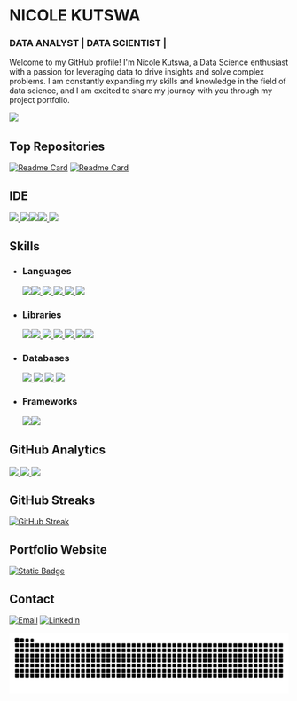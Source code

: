 <!---![](https://github.com/SUKHMAN-SINGH-1612/SUKHMAN-SINGH-1612/blob/main/github-header-image.png)--->
# NICOLE KUTSWA
### DATA ANALYST | DATA SCIENTIST | 

Welcome to my GitHub profile! I'm Nicole Kutswa, a Data Science enthusiast with a passion for leveraging data to drive insights and solve complex problems. I am constantly expanding my skills and knowledge in the field of data science, and I am excited to share my journey with you through my project portfolio.

![](http://github-profile-summary-cards.vercel.app/api/cards/profile-details?username=nicole-kutswa&theme=aura_dark)

## Top Repositories
[![Readme Card](https://github-readme-stats.vercel.app/api/pin/?username=nicole-kutswa&theme=dark&hide_border=true&repo=Data-Science-Projects)](https://github.com/nicole-kutswa/Data-Science-Projects) [![Readme Card](https://github-readme-stats.vercel.app/api/pin/?username=nicole-kutswa&theme=dark&hide_border=true&repo=IBM-AI-Engineering)](https://github.com/nicole-kutswa/IBM-AI-Engineering)

## IDE
[![](https://img.shields.io/badge/Python-FFD43B?style=for-the-badge&logo=python&logoColor=blue) ![](https://img.shields.io/badge/Colab-F9AB00?style=for-the-badge&logo=googlecolab&color=525252)![](https://img.shields.io/badge/VSCode-0078D4?style=for-the-badge&logo=visual%20studio%20code&logoColor=white)![](https://img.shields.io/badge/Jupyter-F37626?style=for-the-badge&logo=jupyter&logoColor=white)
![](https://img.shields.io/badge/Spyder-FF0000?style=for-the-badge&logo=spyder%20ide&logoColor=white)](https://github.com/nicole-kutswa)

## Skills
- ### Languages
  [![](https://img.shields.io/badge/C-00599C?style=for-the-badge&logo=c&logoColor=white)![](https://img.shields.io/badge/CSS3-1572B6?style=for-the-badge&logo=css3&logoColor=white) ![](https://img.shields.io/badge/HTML5-E34F26?style=for-the-badge&logo=html5&logoColor=white) ![](https://img.shields.io/badge/JavaScript-323330?style=for-the-badge&logo=javascript&logoColor=F7DF1E) ![](https://img.shields.io/badge/Python-FFD43B?style=for-the-badge&logo=python&logoColor=blue) ![](https://img.shields.io/badge/Markdown-000000?style=for-the-badge&logo=markdown&logoColor=white)](https://github.com/nicole-kutswa) 
- ### Libraries
  [![](https://img.shields.io/badge/Jupyter-F37626.svg?&style=for-the-badge&logo=Jupyter&logoColor=whit)![](https://img.shields.io/badge/Numpy-777BB4?style=for-the-badge&logo=numpy&logoColor=white) ![](	https://img.shields.io/badge/Pandas-2C2D72?style=for-the-badge&logo=pandas&logoColor=white) ![](https://img.shields.io/badge/Plotly-239120?style=for-the-badge&logo=plotly&logoColor=white) ![](https://img.shields.io/badge/scikit_learn-F7931E?style=for-the-badge&logo=scikit-learn&logoColor=white) ![](https://img.shields.io/badge/SciPy-654FF0?style=for-the-badge&logo=SciPy&logoColor=white)![](https://img.shields.io/badge/Node%20js-339933?style=for-the-badge&logo=nodedotjs&logoColor=white)](https://github.com/nicole-kutswa)
- ### Databases
  [![](https://img.shields.io/badge/Microsoft%20SQL%20Server-CC2927?style=for-the-badge&logo=microsoft%20sql%20server&logoColor=white) ![](https://img.shields.io/badge/MySQL-005C84?style=for-the-badge&logo=mysql&logoColor=white) ![](https://img.shields.io/badge/MongoDB-47A248?style=for-the-badge&logo=mongodb&logoColor=white)
![](https://img.shields.io/badge/Microsoft%20Access-A4373A?style=for-the-badge&logo=microsoft%20access&logoColor=white)](https://github.com/nicole-kutswa)
- ### Frameworks
    [![](https://img.shields.io/badge/GitHub%20Pages-222222?style=for-the-badge&logo=GitHub%20Pages&logoColor=white)![](https://img.shields.io/badge/React-20232A?style=for-the-badge&logo=react&logoColor=61DAFB)](https://github.com/nicole-kutswa)

## GitHub Analytics
[<img height="180em" src="https://github-readme-stats-eight-theta.vercel.app/api?username=nicole-kutswa&show_icons=true&theme=dark&hide_border=true&include_all_commits=true&count_private=true"/> <img height="180em" src="https://github-readme-stats.vercel.app/api/top-langs/?username=nicole-kutswa&layout=compact&theme=dark&hide_border=true"/> ![](http://github-profile-summary-cards.vercel.app/api/cards/productive-time?username=nicole-kutswa&show_icons=true&theme=dark&utcOffset=8)](https://github.com/nicole-kutswa)
## GitHub Streaks
[![GitHub Streak](https://streak-stats.demolab.com?user=nicole-kutswa&theme=dark&hide_border=true)](https://git.io/streak-stats)

## Portfolio Website
[![Static Badge](https://img.shields.io/badge/Website-%20?style=for-the-badge&label=Portfolio&labelColor=dark&color=blue)](https://nicole-kutswa.github.io/)

## Contact
[![Email](https://img.shields.io/badge/Gmail-D14836?style=for-the-badge&logo=gmail&logoColor=white)](mailto:nicolekutswa@gmail.com) [![LinkedIn](https://img.shields.io/badge/LinkedIn-0077B5?style=for-the-badge&logo=linkedin&logoColor=white)](https://www.linkedin.com/in/nicole-kutswa/)

![Snake animation](https://github.com/nicole-kutswa/nicole-kutswa/blob/main/assets/github-contribution-grid-snake.svg)
<!---
nicole-kutswa/nicole-kutswa is a ✨ special ✨ repository because its `README.md` (this file) appears on your GitHub profile.
You can click the Preview link to take a look at your changes.
--->
